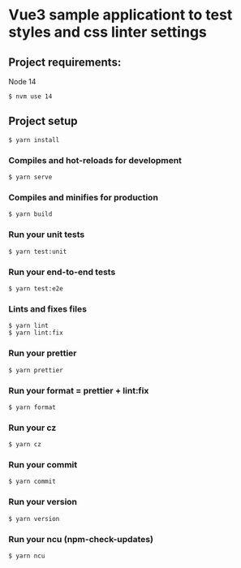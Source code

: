 # Vue3 sample applicationt to test styles and css linter settings

## Project requirements:

Node 14

```
$ nvm use 14
```

## Project setup

```
$ yarn install
```

### Compiles and hot-reloads for development

```
$ yarn serve
```

### Compiles and minifies for production

```
$ yarn build
```

### Run your unit tests

```
$ yarn test:unit
```

### Run your end-to-end tests

```
$ yarn test:e2e
```

### Lints and fixes files

```
$ yarn lint
$ yarn lint:fix
```

### Run your prettier

```
$ yarn prettier
```

### Run your format = prettier + lint:fix

```
$ yarn format
```

### Run your cz

```
$ yarn cz
```

### Run your commit

```
$ yarn commit
```

### Run your version

```
$ yarn version
```

### Run your ncu (npm-check-updates)

```
$ yarn ncu
```
